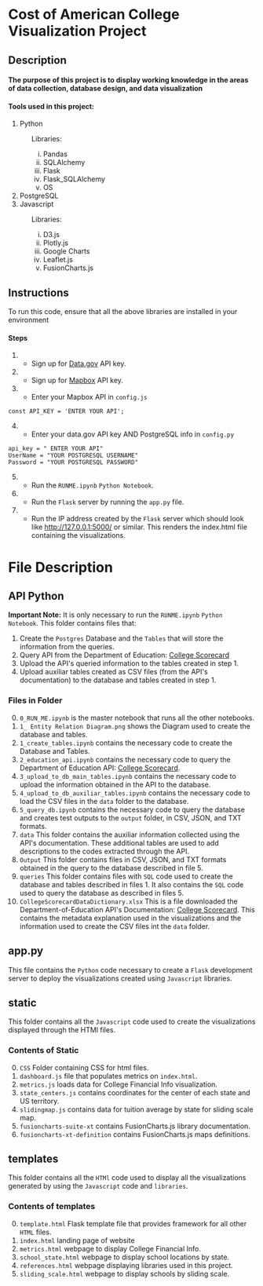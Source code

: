 <h1>Cost of American College Visualization Project</h1>

<h2>Description</h2>
<h4>The purpose of this project is to display working knowledge in the areas of data collection, database design, and data visualization</h4>
<h4>Tools used in this project: </h4>
<ol>
    <li>Python</li>
    <ul type = "none"><li>Libraries: </li>
    <ol type = "i">
        <li>Pandas</li>
        <li>SQLAlchemy</li>
        <li>Flask</li>
        <li>Flask_SQLAlchemy</li>
        <li>OS</li>
    </ol></ul>
    <li>PostgreSQL</li>
    <li>Javascript</li>
    <ul type = "none"><li>Libraries:</li> 
    <ol type = "i">
        <li>D3.js</li>
        <li>Plotly.js</li>
        <li>Google Charts</li>
        <li>Leaflet.js</li>
        <li>FusionCharts.js</li>
    </ol></ul>
</ol>


## Instructions
<p> To run this code, ensure that all the above libraries are installed in your environment</p>

#### Steps
1. - Sign up for [Data.gov](https://api.data.gov/signup/ "Data.gov") API key. 
2. - Sign up for [Mapbox](https://account.mapbox.com/auth/signup/ "Mapbox") API key.
3. - Enter your Mapbox API in `config.js`
```JS
const API_KEY = 'ENTER YOUR API';
```
4. - Enter your data.gov API key AND PostgreSQL info in `config.py`
```PY
api_key = " ENTER YOUR API"
UserName = "YOUR POSTGRESQL USERNAME"
Password = "YOUR POSTGRESQL PASSWORD"
```
5. - Run the `RUNME.ipynb` `Python Notebook`. 
6. - Run the `Flask` server by running the `app.py` file.
7. - Run the IP address created by the `Flask` server which should look like http://127.0.0.1:5000/ or similar. This renders the index.html file containing the visualizations.

# File Description

## API Python
<b> Important Note:</b>
It is only necessary to run the `RUNME.ipynb` `Python Notebook`.
This folder contains files that:

1. Create the `Postgres` Database and the `Tables` that will store the information from the queries.
2. Query API from the Department of Education: [College Scorecard](https://collegescorecard.ed.gov/data/documentation/ "API's Documentation Page")
3. Upload the API's queried information to the tables created in step 1.
4. Upload auxiliar tables created as CSV files (from the API's documentation) to the database and tables created in step 1.

### Files in Folder
0. `0_RUN_ME.ipynb` is the master notebook that runs all the other notebooks.
1. `1_ Entity Relation Diagram.png` shows the Diagram used to create the database and tables.
2. `1_create_tables.ipynb` contains the necessary code to create the Database and Tables.
3. `2_education_api.ipynb` contains the necessary code to query the Department of Education API: [College Scorecard](https://collegescorecard.ed.gov/data/documentation/ "API's Documentation Page").
4. `3_upload_to_db_main_tables.ipynb` contains the necessary code to upload the information obtained in the API to the database.
5. `4_upload_to_db_auxiliar_tables.ipynb` contains the necessary code to load the CSV files in the `data` folder to the database.
6. `5_query_db.ipynb` contains the necessary code to query the database and creates test outputs to the `output` folder, in CSV, JSON, and TXT formats.
7. `data` This folder contains the auxiliar information collected using the API's documentation. These additional tables are used to add descriptions to the codes extracted through the API.
8. `Output` This folder contains files in CSV, JSON, and TXT formats obtained in the query to the database described in file 5.
9. `queries` This folder contains files with `SQL` code used to create the database and tables described in files 1. It also contains the `SQL` code used to query the database as described in files 5.
10. `CollegeScorecardDataDictionary.xlsx` This is a file downloaded the Department-of-Education API's Documentation: [College Scorecard](https://collegescorecard.ed.gov/data/documentation/ "API's Documentation Page"). This contains the metadata explanation used in the visualizations and the information used to create the CSV files int the `data` folder.

## app.py
This file contains the `Python` code necessary to create a `Flask` development server to deploy the visualizations created using `Javascript` libraries.

## static
This folder contains all the `Javascript` code used to create the visualizations displayed through the HTMl files.
### Contents of Static
0. `CSS` Folder containing CSS for html files.
1. `dashboard.js` file that populates metrics on `index.html`.
2. `metrics.js` loads data for College Financial Info visualization.
3. `state_centers.js` contains coordinates for the center of each state and US territory.
4. `slidingmap.js` contains data for tuition average by state for sliding scale map.
5. `fusioncharts-suite-xt` contains FusionCharts.js library documentation.
6. `fusioncharts-xt-definition` contains FusionCharts.js maps definitions.


## templates
This folder contains all the `HTMl` code used to display all the visualizations generated by using the `Javascript` code and `libraries`.
### Contents of templates
0. `template.html` Flask template file that provides framework for all other `HTML` files.
1. `index.html` landing page of website
2. `metrics.html` webpage to display College Financial Info.
3. `school_state.html` webpage to display school locations by state.
4. `references.html` webpage displaying libraries used in this project.
5. `sliding_scale.html` webpage to display schools by sliding scale.
